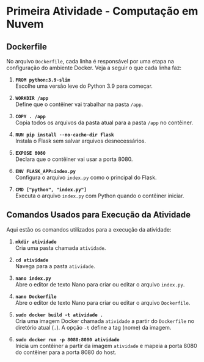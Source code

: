 # Primeira Atividade - Computação em Nuvem

## Dockerfile

No arquivo `Dockerfile`, cada linha é responsável por uma etapa na configuração do ambiente Docker. Veja a seguir o que cada linha faz:

1. **`FROM python:3.9-slim`**  
   Escolhe uma versão leve do Python 3.9 para começar.

2. **`WORKDIR /app`**  
   Define que o contêiner vai trabalhar na pasta `/app`.

3. **`COPY . /app`**  
   Copia todos os arquivos da pasta atual para a pasta `/app` no contêiner.

4. **`RUN pip install --no-cache-dir flask`**  
   Instala o Flask sem salvar arquivos desnecessários.

5. **`EXPOSE 8080`**  
   Declara que o contêiner vai usar a porta 8080.

6. **`ENV FLASK_APP=index.py`**  
   Configura o arquivo `index.py` como o principal do Flask.

7. **`CMD ["python", "index.py"]`**  
   Executa o arquivo `index.py` com Python quando o contêiner iniciar.

## Comandos Usados para Execução da Atividade

Aqui estão os comandos utilizados para a execução da atividade:

1. **`mkdir atividade`**  
   Cria uma pasta chamada `atividade`.

2. **`cd atividade`**  
   Navega para a pasta `atividade`.

3. **`nano index.py`**  
   Abre o editor de texto Nano para criar ou editar o arquivo `index.py`.

4. **`nano Dockerfile`**  
   Abre o editor de texto Nano para criar ou editar o arquivo `Dockerfile`.

5. **`sudo docker build -t atividade .`**  
   Cria uma imagem Docker chamada `atividade` a partir do `Dockerfile` no diretório atual (`.`). A opção `-t` define a tag (nome) da imagem.

6. **`sudo docker run -p 8080:8080 atividade`**  
   Inicia um contêiner a partir da imagem `atividade` e mapeia a porta 8080 do contêiner para a porta 8080 do host.
